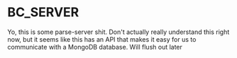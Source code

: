 # BC_SERVER

Yo, this is some parse-server shit. Don't actually really understand this right now,
but it seems like this has an API that makes it easy for us to communicate with a
MongoDB database. Will flush out later
